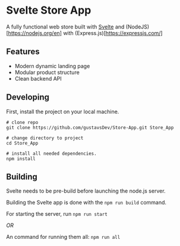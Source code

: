 # Svelte Store App 

A fully functional web store built with [Svelte](https://svelte.dev/) and (NodeJS)[https://nodejs.org/en] with (Express.js)[https://expressjs.com/]

## Features

- Modern dynamic landing page
- Modular product structure
- Clean backend API

## Developing

First, install the project on your local machine.

```
# clone repo
git clone https://github.com/gustavsDev/Store-App.git Store_App

# change directory to project
cd Store_App

# install all needed dependencies.
npm install
```

## Building

Svelte needs to be pre-build before launching the node.js server.

Building the Svelte app is done with the `npm run build` command.

For starting the server, run `npm run start`

*OR*

An command for running them all: `npm run all`
